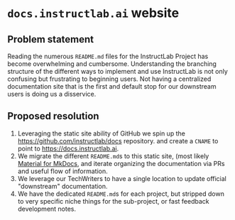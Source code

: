 # `docs.instructlab.ai` website

## Problem statement

Reading the numerous `README.md` files for the InstructLab Project has become overwhelming and cumbersome.
Understanding the branching structure of the different ways to implement and use InstructLab is not only
confusing but frustrating to beginning users. Not having a centralized documentation site that is the
first and default stop for our downstream users is doing us a disservice.

## Proposed resolution

1) Leveraging the static site ability of GitHub we spin up the <https://github.com/instructlab/docs> repository.
and create a `CNAME` to point to <https://docs.instructlab.ai>.
2) We migrate the different `README.md`s to this static site, (most likely [Material for MkDocs](https://squidfunk.github.io/mkdocs-material/),
and iterate organizing the documentation via PRs and useful flow of information.
3) We leverage our TechWriters to have a single location to update official "downstream" documentation.
4) We have the dedicated `README.md`s for each project, but stripped down to very specific niche things for the sub-project, or fast feedback development notes.
